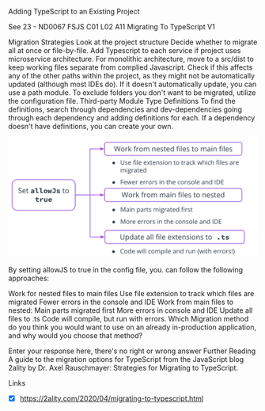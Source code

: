 Adding TypeScript to an Existing Project

See 23 - ND0067 FSJS C01 L02 A11 Migrating To TypeScript V1

Migration Strategies
Look at the project structure
Decide whether to migrate all at once or file-by-file.
Add Typescript to each service if project uses microservice architecture.
For monolithic architecture, move to a src/dist to keep working files separate from complied Javascript.
Check if this affects any of the other paths within the project, as they might not be automatically updated (although most IDEs do).
If it doesn't automatically update, you can use a path module.
To exclude folders you don't want to be migrated, utilize the configuration file.
Third-party Module Type Definitions
To find the definitions, search through dependencies and dev-dependencies going through each dependency and adding definitions for each. If a dependency doesn't have definitions, you can create your own.

![Typescript Migration Strategies](img/typescript-migration-strategies.png)

By setting allowJS to true in the config file, you. can follow the following approaches:

Work for nested files to main files
Use file extension to track which files are migrated
Fewer errors in the console and IDE
Work from main files to nested:
Main parts migrated first
More errors in console and IDE
Update all files to .ts
Code will compile, but run with errors.
Which Migration method do you think you would want to use on an already in-production application, and why would you choose that method?

Enter your response here, there's no right or wrong answer
Further Reading
A guide to the migration options for TypeScript from the JavaScript blog 2ality by Dr. Axel Rauschmayer: Strategies for Migrating to TypeScript.

Links 
- [x] https://2ality.com/2020/04/migrating-to-typescript.html